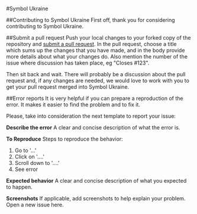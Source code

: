 #Symbol Ukraine

##Contributing to Symbol Ukraine
First off, thank you for considering contributing to Symbol Ukraine.

##Submit a pull request
Push your local changes to your forked copy of the repository and [submit a pull request](https://help.github.com/articles/about-pull-requests/). In the pull request, choose a title which sums up the changes that you have made, and in the body provide more details about what your changes do. Also mention the number of the issue where discussion has taken place, eg "Closes #123".

Then sit back and wait. There will probably be a discussion about the pull request and, if any changes are needed, we would love to work with you to get your pull request merged into Symbol Ukraine.

##Error reports
It is very helpful if you can prepare a reproduction of the error. It makes it easier to find the problem and to fix it.

Please, take into consideration the next template to report your issue:

**Describe the error**
A clear and concise description of what the error is.

**To Reproduce**
Steps to reproduce the behavior:
1. Go to '...'
2. Click on '....'
3. Scroll down to '....'
4. See error

**Expected behavior**
A clear and concise description of what you expected to happen.

**Screenshots**
If applicable, add screenshots to help explain your problem.
Open a new issue here.
